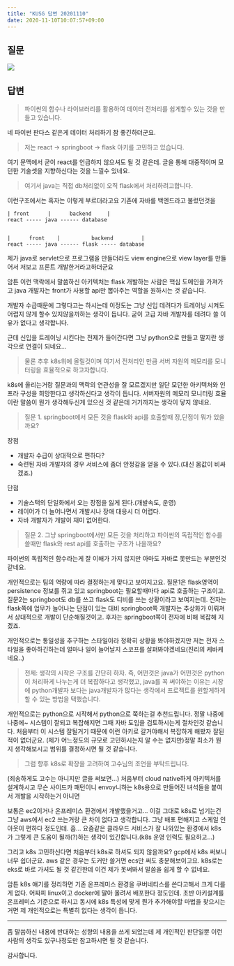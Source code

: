 ```yaml
---
title: "KUSG 답변 20201110"
date: 2020-11-10T10:07:57+09:00
---
```


## 질문

![](../2020-11-10-10-11-57.png)


## 답변

> 파이썬의 함수나 라이브러리를 활용하여 데이터 전처리를 쉽게할수 있는 것을 만들고 있습니다.

네 파이썬 판다스 같은게 데이터 처리하기 참 좋긴하더군요.

> 저는 react -> springboot -> flask 아키를 고민하고 있습니다.

여기 문맥에서 굳이 react를 언급하지 않으셔도 될 것 같은데. 글을 통해 대중적이며 모던한 기술셋을 지향하신다는 것을 느낄수 있네요.

> 여기서 java는 직접 db처리없이 오직 flask에서 처리하려고합니다. 

이런구조에서는 혹자는 이렇게 부르더라고요 기존에 자바를 백엔드라고 불렀던것을

```
| front      |      backend     |
react ----- java ------ database 


|      front    |          backend         |
react ----- java ------ flask ----- database
```

제가 java로 servlet으로 프로그램을 만들더라도 view engine으로 view layer를 만들어서 저보고 프론트 개발한거라고하더군요

암튼 이런 맥락에서 말씀하신 아키텍처는 flask 개발하는 사람은 핵심 도메인을 가져가고 java 개발자는 front가 사용할 api만 뽑아주는 역할을 원하시는 것 같습니다.

개발자 수급때문에 그렇다고는 하시는데 이정도는 그냥 신입 데려다가 트레이닝 시켜도 어렵지 않게 할수 있지않을까하는 생각이 듭니다. 굳이 고급 자바 개발자를 데려다 쓸 이유가 없다고 생각합니다.


근데 신입을 트레이닝 시킨다는 전제가 들어간다면 그냥 python으로 만들고 말지란 생각으로 연결이 되네요... 

>  물론 추후 k8s위에 올릴것이며 여기서 전처리인 만큼 서버 자원의 메모리를 모니터링을 효율적으로 하고자합니다.

k8s에 올리는거랑 질문과의 맥락의 연관성을 잘 모르겠지만 일단 모던한 아키텍처와 인프라 구성을 희망한다고 생각하신다고 생각이 듭니다. 서버자원의 메모리 모니터링 효율이란 말씀이 뭔가 생각해두신게 있으신 것 같은데 거기까지는 생각이 닿지 않네요.

> 질문 1. springboot에서 모든 것을 flask와 api를 호출할때 장,단점이 뭐가 있을까요?

장점
- 개발자 수급이 상대적으로 편하다?
- 숙련된 자바 개발자의 경우 서비스에 좀더 안정감을 얻을 수 있다.(대신 몸값이 비싸겠죠.)

단점
- 기술스택의 단일화에서 오는 장점을 잃게 된다.(개발속도, 운영)
- 레이어가 더 늘어나면서 개발시나 장애 대응시 더 어렵다.
- 자바 개발자가 개발이 재미 없어한다.


> 질문 2. 그냥 springboot에서만 모든 것을 처리하고 파이썬의 독립적인 함수를 쓸때만 flask와 rest api를 호출하는 구조가 나을까요?

파이썬의 독립적인 함수라는게 잘 이해가 가지 않지만 아마도 자바로 못만드는 부분인것 같네요.

개인적으로는 팀의 역량에 따라 결정하는게 맞다고 보여지고요. 질문1은 flask영역이 persistence 정보를 쥐고 있고 springboot는 필요할때마다 api로 호출하는 구조이고. 질문2는 springboot도 db를 쓰고 flask도 디비를 쓰는 상황이라고 보여지는데. 전자는 flask쪽에 업무가 늘어나는 단점이 있는 대비 springboot쪽 개발자는 추상화가 이뤄져서 상대적으로 개발이 단순해질것이고. 후자는 springboot쪽이 전자에 비해 복잡해 지겠죠.

개인적으로는 통일성을 추구하는 스타일이라 정확히 상황을 봐야하겠지만 저는 전자 스타일을 좋아하긴하는데 얼마나 일이 늘어날지 스코프를 살펴봐야겠네요(진리의 케바케네요..)

> 전제: 생각의 시작은 구조를 간단히 하자. 즉, 어떤것은 java가 어떤것은 python이 처리하게 나누는게 더 복잡하다고 생각했고, java를 꼭 써야하는 이유는 시장에 python개발자 보다는 java개발자가 많다는 생각에서 프로젝트를 원할게하게 할 수 있는 방법을 택했습니다.

개인적으로는 python으로 시작해서 python으로 쭉하는걸 추천드립니다.
정말 나중에 나중에~ 시스템이 잘되고 복잡해지면 그때 자바 도입을 검토하시는게 절차인것 같습니다. 
처음부터 이 시스템 잘될거기 때문에 이런 아키로 갈거야해서 복잡하게 해봤자 잘된적이 없더군요. (제가 어느정도의 규모로 고민하시는지 알 수는 없지만)정말 최소가 뭔지 생각해보시고 범위를 결정하시면 될 것 같습니다.


> 그럼 향후 k8s로 확장을 고려하여 고수님의 조언을 부탁드립니다.

(죄송하게도 고수는 아니지만 글을 써보면...)
처음부터 cloud native하게 아키텍처를 설계하시고 무슨 사이드카 패턴이니 envoy니하는 k8s용으로 만들어진 녀석들을 붙여서 개발을 시작하는거 아니면

보통은 ec2이거나 온프레미스 환경에서 개발했을거고... 이걸 그대로 k8s로 넘기는건 그냥 aws에서 ec2 쓰는거랑 큰 차이 없다고 생각합니다. 그냥 배포 편해지고 스케일 인아웃이 편하다 정도인데. 흠... 요즘같은 클라우드 서비스가 잘 나와있는 환경에서 k8s가 그렇게 큰 도움이 될까(?)하는 생각이 있긴합니다.(k8s 운영 인력도 필요하고...)

그리고 k8s 고민하신다면 처음부터 k8s로 하셔도 되지 않을까요? gcp에서 k8s 써보니 너무 쉽더군요. aws 같은 경우는 도커만 쓸거면 ecs만 써도 충분해보이고요. k8s로는 eks로 바로 가셔도 될 것 같긴한데 이건 제가 못써봐서 말씀을 쉽게 할 수 없네요.

암튼 k8s 얘기를 정리하면 기존 온프레미스 환경을 쿠버네티스를 쓴다고해서 크게 다를게 없다. 어짜피 linux이고 docker에 말아 올려서 배포한다 정도인데. 초반 아키설계를 온프레미스 기준으로 하시고 동시에 k8s 특성에 맞게 뭔가 추가해야할 마법을 찾으시는거면 제 개인적으로는 특별히 없다는 생각이 듭니다.

--- 

좀 말씀하신 내용에 반대하는 성향의 내용을 쓰게 되었는데 제 개인적인 판단일뿐 이런 사람의 생각도 있구나정도만 참고하시면 될 것 같습니다.

감사합니다.